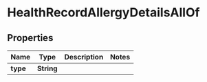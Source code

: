 

# HealthRecordAllergyDetailsAllOf


## Properties

| Name | Type | Description | Notes |
|------------ | ------------- | ------------- | -------------|
|**type** | **String** |  |  |



